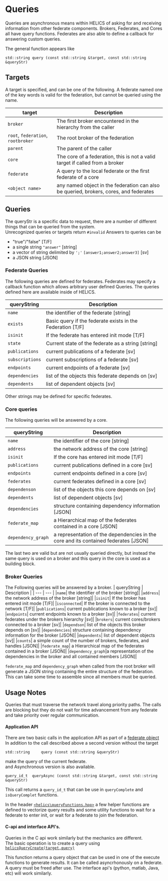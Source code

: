 Queries
=======

Queries are asynchronous means within HELICS of asking for and receiving information from other federate components.
Brokers, Federates, and Cores all have query functions.  Federates are also able to define a callback for answering custom queries.  

The general function appears like
```
std::string query (const std::string &target, const std::string &queryStr)
```

## Targets

A target is specified, and can be one of the following.  A federate named one of the key words is valid for the federation, but cannot be queried using the name.  

| target | Description |
| --- | --- |
| `broker` | The first broker encountered in the hierarchy from the caller |
| `root`, `federation`, `rootbroker` | The root broker of the federation |
|`parent`| The parent of the caller|
|`core`| The core of a federation, this is not a valid target if called from a broker|
|`federate`| A query to the local federate or the first federate of a core|
|``<object name>``| any named object in the federation can also be queried, brokers, cores, and federates|

## Queries

The queryStr is a specific data to request, there are a number of different things that can be queried from the system.  
Unrecognized queries or targets return `#invalid`
Answers to queries can be
 - "true"/"false" [T/F]
 - a single string  `"answer"` [string]
 - a vector of string delimited by ``';'`` `[answer1;answer2;answer3]` [sv]
 - a JSON string [JSON]

### Federate Queries
The following queries are defined for federates.  Federates may specify a callback function which allows arbitrary user defined Queries.  The queries defined here are available inside of HELICS.

| queryString | Description |
| --- | --- |
|`name`| the identifier of the federate [string]|
|`exists`| Basic query if the federate exists in the Federation [T/F]|
|`isinit`| If the federate has entered init mode [T/F]|
|`state`| Current state of the federate as a string [string]|
|`publications`| current publications of a federate [sv]|
|`subscriptions`| current subscriptions of a federate [sv]|
|`endpoints`| current endpoints of a federate [sv]|
|`dependencies`| list of the objects this federate depends on [sv]|
|`dependents`| list of dependent objects [sv]|

Other strings may be defined for specific federates.

### Core queries
The following queries will be answered by a core.  

| queryString | Description |
| --- | --- |
|`name`| the identifier of the core [string]|
|`address`| the network address of the core [string]|
|`isinit`| If the core has entered init mode [T/F]|
|`publications`| current publications defined in a core [sv]|
|`endpoints`| current endpoints defined in a core [sv]|
|`federates`| current federates defined in a core [sv]|
|`dependenson`| list of the objects this core depends on [sv]|
|`dependents`| list of dependent objects [sv]|
|`dependencies`| structure containing dependency information [JSON]|
|`federate_map`| a Hierarchical map of the federates contained in a core [JSON]|
|`dependency_graph`| a representation of the dependencies in the core and its contained federates [JSON]|

The last two are valid but are not usually queried directly, but instead the same query is used on a broker and this query in the core is used as a building block.  

### Broker Queries

The Following queries will be answered by a broker.
| queryString | Description |
| --- | --- |
|`name`| the identifier of the broker [string]|
|`address`| the network address of the broker [string]|
|`isinit`| If the broker has entered init mode [T/F]|
|`isconnected`| If the broker is connected to the network [T/F]|
|`publications`| current publications known to a broker [sv]|
|`endpoints`| current endpoints known to a broker [sv]|
|`federates`| current federates under the brokers hierarchy [sv]|
|`brokers`| current cores/brokers connected to a broker [sv]|
|`dependson`| list of the objects this broker depends on [sv]|
|`dependencies`| structure containing dependency information for the broker [JSON]|
|`dependents`| list of dependent objects [sv]|
|`counts`| a simple count of the number of brokers, federates, and handles [JSON]|
|`federate_map`| a Hierarchical map of the federates contained in a broker [JSON]|
|`dependency_graph`|a representation of the dependencies in the broker and all contained members [JSON]|

`federate_map` and `dependency_graph` when called from the root broker will generate a JSON string containing the entire structure of the federation.  This can take some time to assemble since all members must be queried.  

## Usage Notes
Queries that must traverse the network travel along priority paths.  The calls are blocking but they do not wait for time advancement from any federate and take priority over regular communication.  

#### Application API
There are two basic calls in the application API as part of a [federate object](https://gmlc-tdc.github.io/HELICS-src/doxygen/classhelics_1_1Federate.html)
In addition to the call described above a second version without the target
```
std::string 	query (const std::string &queryStr)
```

make the query of the current federate.  
and Asynchronous version is also available.

```
query_id_t 	queryAsync (const std::string &target, const std::string &queryStr)
```

This call returns a `query_id_t` that can be use in `queryComplete` and `isQueryComplet` functions.  

In the header [`<helics\queryFunctions.hpp>`](https://gmlc-tdc.github.io/HELICS-src/doxygen/queryFunctions_8hpp.html) a few helper functions are defined to vectorize query results and some utility functions to wait for a federate to enter init, or wait for a federate to join the federation.  

#### C-api and interface API's.

Queries in the C api work similarly but the mechanics are different.  
The basic operation is to create a query using [`helicsQueryCreate(target,query)`](https://gmlc-tdc.github.io/HELICS-src/doxygen/helics_8h.html#ac290df999ec7e7527cb4337c5d3b1461)

This function returns a query object that can be used in one of the execute functions to generate results.  It can be called asyncrhonously on a federate. A query must be freed after use.  The interface api's (python, matlab, Java, etc) will work similarly.  
